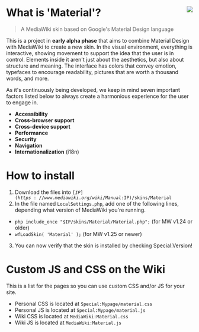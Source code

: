 # What is 'Material'? <img src="https://travis-ci.org/codyn329/Material.svg?branch=master" align="right"/>
> A MediaWiki skin based on Google's Material Design language

This is a project in **early alpha phase** that aims to combine Material Design with MediaWiki to create a new skin. In the visual environment, everything is interactive, showing movement to support the idea that the user is in control. Elements inside it aren't just about the aesthetics, but also about structure and meaning. The interface has colors that convey emotion, typefaces to encourage readability, pictures that are worth a thousand words, and more. 

As it's continuously being developed, we keep in mind seven important factors listed below to always create a harmonious experience for the user to engage in. 
- **Accessibility**  
- **Cross-browser support**
- **Cross-device support**
- **Performance**
- **Security**
- **Navigation**
- **Internationalization** (i18n)

# How to install
1. Download the files into <code>[$IP](https://www.mediawiki.org/wiki/Manual:$IP)/skins/Material</code>
2. In the file named <code>LocalSettings.php</code>, add one of the following lines, depending what version of MediaWiki you're running. 
 * ```php include_once "$IP/skins/Material/Material.php";``` (for MW v1.24 or older) 
 * ```wfLoadSkin( 'Material' );``` (for MW v1.25 or newer)
3. You can now verify that the skin is installed by checking Special:Version!

# Custom JS and CSS on the Wiki
This is a list for the pages so you can use custom CSS and/or JS for your site.
* Personal CSS is located at ```Special:Mypage/material.css```
* Personal JS is located at ```Special:Mypage/material.js```
* Wiki CSS is located at ```MediaWiki:Material.css```
* Wiki JS is located at ```MediaWiki:Material.js```

